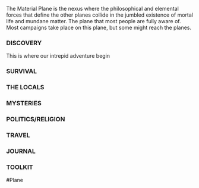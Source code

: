 The Material Plane is the nexus where the philosophical and elemental forces that define the other planes collide in the jumbled existence of mortal life and mundane matter.
The plane that most people are fully aware of. Most campaigns take place on this plane, but some might reach the planes.

### DISCOVERY
This is where our intrepid adventure begin 

### SURVIVAL


### THE LOCALS


### MYSTERIES


### POLITICS/RELIGION


### TRAVEL


### JOURNAL


### TOOLKIT



#Plane 